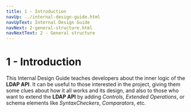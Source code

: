 ```yaml
---
title: 1 - Introduction
navUp: ../internal-design-guide.html
navUpText: Internal Design Guide
navNext: 2-general-structure.html
navNextText: 2 - General structure
---
```


# 1 - Introduction

This Internal Design Guide teaches developers about the inner logic of the **LDAP API**. It can be useful to those interested in the project, giving them some clues about how it all works and its design, and also to those who want to extend the **LDAP API** by adding _Controls_, _Extended Operations_, or schema elements like _SyntaxCheckers_, _Comparators_, etc.

